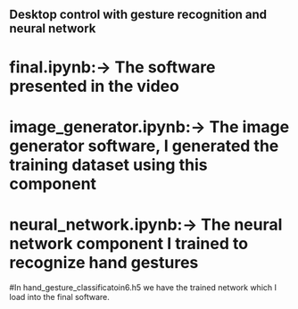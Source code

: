 ## Desktop control with gesture recognition and neural network

# final.ipynb:-> The software presented in the video

# image_generator.ipynb:-> The image generator software, I generated the training dataset using this component

# neural_network.ipynb:-> The neural network component I trained to recognize hand gestures

#In hand_gesture_classificatoin6.h5 we have the trained network which I load into the final software.
